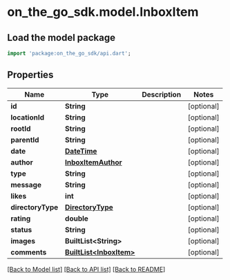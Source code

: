 # on_the_go_sdk.model.InboxItem

## Load the model package
```dart
import 'package:on_the_go_sdk/api.dart';
```

## Properties
Name | Type | Description | Notes
------------ | ------------- | ------------- | -------------
**id** | **String** |  | [optional] 
**locationId** | **String** |  | [optional] 
**rootId** | **String** |  | [optional] 
**parentId** | **String** |  | [optional] 
**date** | [**DateTime**](DateTime.md) |  | [optional] 
**author** | [**InboxItemAuthor**](InboxItemAuthor.md) |  | [optional] 
**type** | **String** |  | [optional] 
**message** | **String** |  | [optional] 
**likes** | **int** |  | [optional] 
**directoryType** | [**DirectoryType**](DirectoryType.md) |  | [optional] 
**rating** | **double** |  | [optional] 
**status** | **String** |  | [optional] 
**images** | **BuiltList&lt;String&gt;** |  | [optional] 
**comments** | [**BuiltList&lt;InboxItem&gt;**](InboxItem.md) |  | [optional] 

[[Back to Model list]](../README.md#documentation-for-models) [[Back to API list]](../README.md#documentation-for-api-endpoints) [[Back to README]](../README.md)


